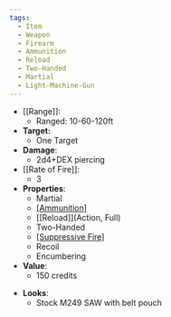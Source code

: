 ```yaml
---
tags:
  - Item
  - Weapon
  - Firearm
  - Ammunition
  - Reload
  - Two-Handed
  - Martial
  - Light-Machine-Gun
---
```

- [[Range]]:
	- Ranged: 10-60-120ft
- **Target:**
	- One Target
- **Damage**:
	- 2d4+DEX piercing
- [[Rate of Fire]]:
	- 3
- **Properties**:
	* Martial
	* [[Ammunition]](20)
	* [[Reload]](Action, Full)
	* Two-Handed
	* [[Suppressive Fire]](TODO)
  * Recoil
  * Encumbering
- **Value**:
	- 150 credits
* **Looks**:
	- Stock M249 SAW with belt pouch
